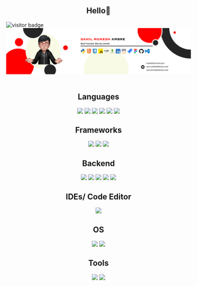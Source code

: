 <div align="center">
 <h2>Hello👋</h2> 
</div>
<img align="left" src="https://visitor-badge.laobi.icu/badge?page_id=sahilambre" alt="visitor badge"/> <br/>


<div align="center">
  <a href="" />
   <img src="Group 1 copy.png" />
</div> 
  </a> 


<div align="center">

<!--
  [![Contribution Stats](https://github-contribution-stats.vercel.app/api/?username=sahilambre)](https://github.com/LordDashMe/github-contribution-stats/)
</div>
-->

<br>

<!--Languages -->
<div align="center">
  <h2>Languages</h2>
  
  ![](https://img.shields.io/badge/Code-HTML5-informational?style=flat&logo=html5&logoColor=white&color=brightgreen)
  ![](https://img.shields.io/badge/Code-CSS3-informational?style=flat&logo=css3&logoColor=white&color=brightgreen)
  ![](https://img.shields.io/badge/Code-JavaScript-informational?style=flat&logo=javascript&logoColor=white&color=brightgreen)
  ![](https://img.shields.io/badge/Code-TypeScript-informational?style=flat&logo=typescript&logoColor=white&color=brightgreen)
  ![](https://img.shields.io/badge/Code-Python-informational?style=flat&logo=python&logoColor=white&color=brightgreen)
  ![](https://img.shields.io/badge/Code-Java-informational?style=flat&logo=java&logoColor=white&color=brightgreen)

  <h2>Frameworks</h2>
  
  ![](https://img.shields.io/badge/Code-ReactJS-informational?style=flat&logo=react&logoColor=white&color=brightgreen)
  ![](https://img.shields.io/badge/Code-Bootstrap-informational?style=flat&logo=bootstrap&logoColor=white&color=brightgreen)
  ![](https://img.shields.io/badge/Code-Materlialize-informational?style=flat&logo=Materlialize&logoColor=white&color=brightgreen)


  <h2>Backend</h2>
  
  ![](https://img.shields.io/badge/Code-NodeJS-informational?style=flat&logo=node.js&logoColor=white&color=brightgreen)
  ![](https://img.shields.io/badge/Code-Express-informational?style=flat&logo=express&logoColor=white&color=brightgreen)
  ![](https://img.shields.io/badge/Database-MongoDB-informational?style=flat&logo=mongodb&logoColor=white&color=brightgreen)
  ![](https://img.shields.io/badge/Database-MySQL-informational?style=flat&logo=mysql&logoColor=white&color=brightgreen)
  ![](https://img.shields.io/badge/Cloud-AWS-informational?style=flat&logo=amazon&logoColor=white&color=brightgreen)

  <h2>IDEs/ Code Editor</h2>

  ![](https://img.shields.io/badge/Editor-VSCode-informational?style=flat&logo=visualstudiocode&logoColor=white&color=brightgreen)

  <h2>OS</h2>
  
  ![](https://img.shields.io/badge/OS-Windows-informational?style=flat&logo=windows&logoColor=white&color=brightgreen)
  ![](https://img.shields.io/badge/OS-MacOS-informational?style=flat&logo=macos&logoColor=white&color=brightgreen) 

  <h2>Tools</h2>
  
  ![](https://img.shields.io/badge/Tools-Git-informational?style=flat&logo=git&logoColor=white&color=brightgreen)
  ![](https://img.shields.io/badge/Tools-Docker-informational?style=flat&logo=docker&logoColor=white&color=brightgreen)
  
  
</div>


<!-- 
##Github Trophies

[![Sahil's Github Trophies](https://github-profile-trophy.vercel.app/?username=sahilambre&theme=onedark&column=3&margin-w=15&margin-h=15)](https://github.com/rahulkarda/readme-components) 
--->




 
